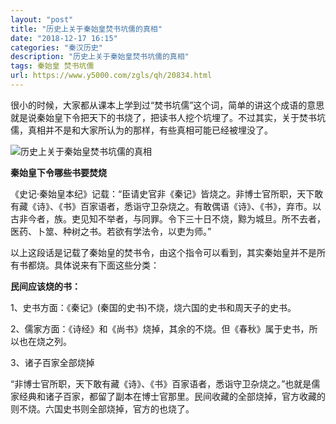 ```yaml
---
layout: "post"
title: "历史上关于秦始皇焚书坑儒的真相"
date: "2018-12-17 16:15"
categories: "秦汉历史"
description: "历史上关于秦始皇焚书坑儒的真相"
tags: 秦始皇 焚书坑儒
url: https://www.y5000.com/zgls/qh/20834.html
---
```






很小的时候，大家都从课本上学到过“焚书坑儒”这个词，简单的讲这个成语的意思就是说秦始皇下令把天下的书烧了，把读书人挖个坑埋了。不过其实，关于焚书坑儒，真相并不是和大家所认为的那样，有些真相可能已经被埋没了。

![历史上关于秦始皇焚书坑儒的真相](/uploads/allimg/170503/6-1F50314260QE.JPG)

**秦始皇下令哪些书要焚烧**

《史记·秦始皇本纪》记载：“臣请史官非《秦记》皆烧之。非博士官所职，天下敢有藏《诗》、《书》百家语者，悉诣守卫杂烧之。有敢偶语《诗》、《书》，弃市。以古非今者，族。吏见知不举者，与同罪。令下三十日不烧，黥为城旦。所不去者，医药、卜筮、种树之书。若欲有学法令，以吏为师。”

以上这段话是记载了秦始皇的焚书令，由这个指令可以看到，其实秦始皇并不是所有书都烧。具体说来有下面这些分类：

**民间应该烧的书：**

1、史书方面：《秦记》(秦国的史书)不烧，烧六国的史书和周天子的史书。

2、儒家方面：《诗经》和《尚书》烧掉，其余的不烧。但《春秋》属于史书，所以也在烧之列。

3、诸子百家全部烧掉

“非博士官所职，天下敢有藏《诗》、《书》百家语者，悉诣守卫杂烧之。”也就是儒家经典和诸子百家，都留了副本在博士官那里。民间收藏的全部烧掉，官方收藏的则不烧。六国史书则全部烧掉，官方的也烧了。
